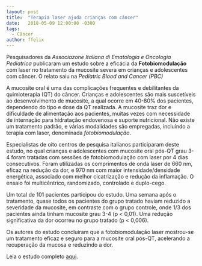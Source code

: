```yaml
---
layout: post
title:  "Terapia laser ajuda crianças com câncer"
date:   2018-05-09 12:00:00 -0300
tags:
  - Câncer
author: ffelix
---
```


Pesquisadores da _Associazone Italiana di Ematologia e Oncologia Pediatrica_ publicaram um estudo sobre a eficácia da **Fotobiomodulação** com laser no tratamento da mucosite severa em crianças e adolescentes com câncer. O relato saiu na _Pediatric Blood and Cancer (PBC)_
<!--more-->
A mucosite oral é uma das complicações frequentes e debilitantes da quimioterapia (QT) do câncer. Crianças e adolescentes são mais suscetíveis ao desenvolvimento de mucosite, a qual ocorre em 40-80% dos pacientes, dependendo do tipo e dose da QT realizada. A mucosite traz dor e dificuldade de alimentação aos pacientes, muitas vezes com necessidade de internação para hidratação endovenosa e suporte nutricional. Não existe um tratamento padrão, e várias modalidades são empregadas, incluindo a terapia com laser, denominada _fotobiomodulação_. 

Especialistas de oito centros de pesquisa italianos participaram deste estudo, no qual crianças e adolescentes com mucosite oral pós-QT grau 3-4 foram tratadas com sessões de fotobiomodulação com laser por 4 dias consecutivos. Foram utilizadas os comprimentos de onda laser de 660 nm, eficaz na redução da dor, e 970 nm com maior intensidade/densidade energética, associado com melhor cicatrização e redução da inflamação. O ensaio foi multicêntrico, randomizado, controlado e duplo-cego.

Um total de 101 pacientes participou do estudo. Uma semana após o tratamento, quase todos os pacientes do grupo tratado haviam reduzido a severidade da mucosite, em contraste com o grupo controle, onde 1/3 dos pacientes ainda tinham mucosite grau 3-4 (p < 0,01). Uma redução significativa da dor ocorreu no grupo tratado (p < 0,006).

Os autores do estudo concluíram que a fotobiomodulação laser mostrou-se um tratamento eficaz e seguro para a mucosite oral pós-QT, acelerando a recuperação da mucosa e reduzindo a dor.

Leia o estudo completo [aqui](http://bit.ly/fhcflxB6).
